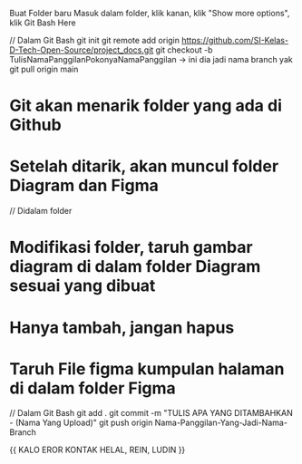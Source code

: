 Buat Folder baru
Masuk dalam folder, klik kanan, klik "Show more options", klik Git Bash Here

// Dalam Git Bash
git init
git remote add origin https://github.com/SI-Kelas-D-Tech-Open-Source/project_docs.git
git checkout -b TulisNamaPanggilanPokonyaNamaPanggilan -> ini dia jadi nama branch yak
git pull origin main

# Git akan menarik folder yang ada di Github
# Setelah ditarik, akan muncul folder Diagram dan Figma

// Didalam folder 
# Modifikasi folder, taruh gambar diagram di dalam folder Diagram sesuai yang dibuat
# Hanya tambah, jangan hapus
# Taruh File figma kumpulan halaman di dalam folder Figma

// Dalam Git Bash
git add .
git commit -m "TULIS APA YANG DITAMBAHKAN - (Nama Yang Upload)"
git push origin Nama-Panggilan-Yang-Jadi-Nama-Branch

{{ KALO EROR KONTAK HELAL, REIN, LUDIN }}


